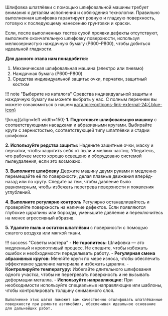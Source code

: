 Шлифовка шпатлёвки с помощью шлифовальной машины требует внимания к деталям исполнения и соблюдения технологии. Правильно выполненная шлифовка гарантирует ровную и гладкую поверхность, готовую к последующему нанесению грунтовки и краски.

Если, после выполненных тестов сухой проявки дефекты отсутствуют, выполните окончательную шлифовку поверхности, используя мелкозернистую наждачную бумагу (P600–P800), чтобы добиться идеальной гладкости.

__Для данного этапа нам понадобится:__

1. Механическая шлифовальная машина (электро или пневмо)
2. Наждачная бумага (P600–P800)
3. Средства индивидуальной защиты: очки, перчатки, защитный костюм

!!! note "Выберите из каталога"
	Средства индивидуальной защиты и наждачную бумагу вы можете выбрать у нас. С полным перечнем вы можете ознакомиться в нашем [каталоге:octicons-link-external-24:{.blue-icon}](https://autolevel.pro/catalog/zashchita_malyara/)

![krug]{align=left width=150}
__1. Подготовьте шлифовальную машину__ с соответствующими насадками и абразивными кругами. Выбирайте круги с зернистостью, соответствующей типу шпатлёвки и стадии шлифовки.

__2. Используйте редства защиты:__ Наденьте защитные очки, маску и перчатки, чтобы защитить себя от пыли и мелких частиц. Убедитесь, что рабочее место хорошо освещено и оборудовано системой пылеудаления, если это возможно.

__3. Выполните шлифовку__ 
 Держите машину двумя руками и медленно перемещайте её по поверхности, делая плавные движения вперёд-назад или по кругу. Следите за тем, чтобы давление было равномерным, чтобы избежать перегрева поверхности и появления углублений.
 
__4. Выполните регулярно контроль__
 Регулярно останавливайтесь и проверяйте поверхность на наличие дефектов. Если появляются глубокие царапины или борозды, уменьшите давление и переключитесь на менее агрессивный абразив.
 
__5. Удалите пыль и остатки шпатлёвки__ с поверхности с помощью сжатого воздуха или мягкой ткани.

!!! success "Советы мастера"
	- __Не торопитесь:__ Шлифовка — это медленный и кропотливый процесс. Не спешите, чтобы избежать ошибок и необходимости переделывать работу.
    - __Регулярная смена абразивных кругов:__ Меняйте круги по мере износа, чтобы обеспечить эффективное удаление материала и избежать царапин.
    - __Контролируйте температуру:__ Избегайте длительного шлифования одного участка, чтобы не перегревать поверхность и не вызывать деформации металла.
    - __Используйте направляющие:__ При необходимости используйте специальные направляющие или шаблоны, чтобы контролировать толщину снимаемого слоя.

	Выполнение этих шагов поможет вам качественно отшлифовать шпатлёванные поверхности при ремонте автомобиля, обеспечивая идеальное основание для дальнейших работ.
